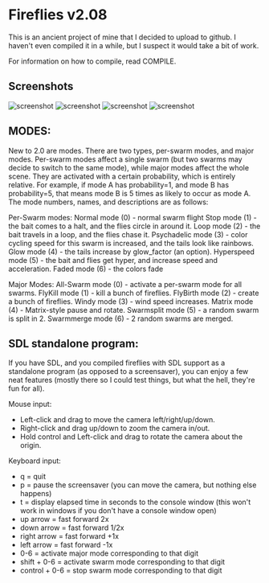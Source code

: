 # Fireflies v2.08

This is an ancient project of mine that I decided to upload to github. I
haven't even compiled it in a while, but I suspect it would take a bit of work.

For information on how to compile, read COMPILE.

## Screenshots
![screenshot](http://mpcomplete.org/proj/fireflies/screenshot-1.jpg)
![screenshot](http://mpcomplete.org/proj/fireflies/screenshot-2.jpg)
![screenshot](http://mpcomplete.org/proj/fireflies/screenshot-3.jpg)
![screenshot](http://mpcomplete.org/proj/fireflies/screenshot-4.jpg)

## MODES:
New to 2.0 are modes.  There are two types, per-swarm modes, and major
modes.  Per-swarm modes affect a single swarm (but two swarms may decide to
switch to the same mode), while major modes affect the whole scene.  They
are activated with a certain probability, which is entirely relative.  For
example, if mode A has probability=1, and mode B has probability=5, that
means mode B is 5 times as likely to occur as mode A.  The mode numbers,
names, and descriptions are as follows:

Per-Swarm modes:
Normal mode (0) - normal swarm flight
Stop mode (1) - the bait comes to a halt, and the flies circle in around
	it.
Loop mode (2) - the bait travels in a loop, and the flies chase it.
Psychadelic mode (3) - color cycling speed for this swarm is increased, and
	the tails look like rainbows.
Glow mode (4) - the tails increase by glow_factor (an option).
Hyperspeed mode (5) - the bait and flies get hyper, and increase speed and
	acceleration.
Faded mode (6) - the colors fade

Major Modes:
All-Swarm mode (0) - activate a per-swarm mode for all swarms.
FlyKill mode (1) - kill a bunch of fireflies.
FlyBirth mode (2) - create a bunch of fireflies.
Windy mode (3) - wind speed increases.
Matrix mode (4) - Matrix-style pause and rotate.
Swarmsplit mode (5) - a random swarm is split in 2.
Swarmmerge mode (6) - 2 random swarms are merged.

## SDL standalone program:
If you have SDL, and you compiled fireflies with SDL support as a
standalone program (as opposed to a screensaver), you can enjoy a few neat
features (mostly there so I could test things, but what the hell, they're
fun for all).

Mouse input:
* Left-click and drag to move the camera left/right/up/down.
* Right-click and drag up/down to zoom the camera in/out.
* Hold control and Left-click and drag to rotate the camera about the origin.

Keyboard input:
* q = quit
* p = pause the screensaver (you can move the camera, but nothing else happens)
* t = display elapsed time in seconds to the console window (this won't
      work in windows if you don't have a console window open)
* up arrow = fast forward 2x
* down arrow = fast forward 1/2x
* right arrow = fast forward +1x
* left arrow = fast forward -1x
* 0-6 = activate major mode corresponding to that digit
* shift + 0-6 = activate swarm mode corresponding to that digit
* control + 0-6 = stop swarm mode corresponding to that digit
